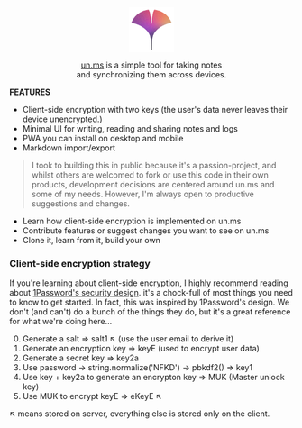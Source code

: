 <p align="center">
  <img align="center" src="/public/unms-color.png" height="80px"/>
</p>
<p align="center">
  <a href="https://un.ms">un.ms</a> is a simple tool for taking notes <br/> and synchronizing them across devices.
</p>

**FEATURES**

- Client-side encryption with two keys (the user's data never leaves their device unencrypted.)
- Minimal UI for writing, reading and sharing notes and logs
- PWA you can install on desktop and mobile
- Markdown import/export

> I took to building this in public because it's a passion-project, and whilst others are welcomed to fork or use this code in their own products, development decisions are centered around un.ms and some of my needs. However, I'm always open to productive suggestions and changes.

- Learn how client-side encryption is implemented on un.ms
- Contribute features or suggest changes you want to see on un.ms
- Clone it, learn from it, build your own

### Client-side encryption strategy

If you're learning about client-side encryption, I highly recommend reading about [1Password's security design](https://1password.com/files/1Password-White-Paper.pdf). it's a chock-full of most things you need to know to get started. In fact, this was inspired by 1Password's
design. We don't (and can't) do a bunch of the things they do, but it's a great reference for what we're doing here...

0. Generate a salt => salt1 ↖︎ (use the user email to derive it)
1. Generate an encryption key => keyE (used to encrypt user data)
2. Generate a secret key => key2a
3. Use password -> string.normalize('NFKD') -> pbkdf2() => key1
4. Use key + key2a to generate an encrypton key => MUK (Master unlock key)
5. Use MUK to encrypt keyE => eKeyE ↖︎

↖︎ means stored on server, everything else is stored only on the client.
